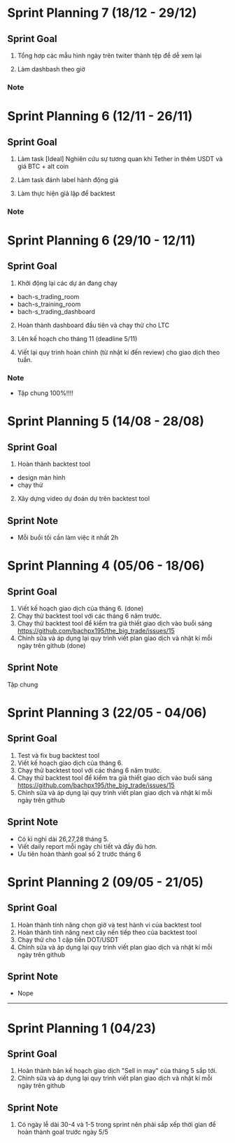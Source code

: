 # Sprint Planning 7 (18/12 - 29/12)
## Sprint Goal

1. Tổng hơp các mẫu hình ngày trên twiter thành tệp để dễ xem lại

2. Làm dashbash theo giờ
### Note


# Sprint Planning 6 (12/11 - 26/11)

## Sprint Goal

1. Làm task [Ideal] Nghiên cứu sự tương quan khi Tether in thêm USDT và giá BTC + alt coin

2. Làm task đánh label hành động giá

3. Làm thực hiện giả lập để backtest
### Note

# Sprint Planning 6 (29/10 - 12/11)

## Sprint Goal

1. Khởi động lại các dự án đang chạy
  * bach-s_trading_room
  * bach-s_training_room
  * bach-s_trading_dashboard

2. Hoàn thành dashboard đầu tiên và chạy thử cho LTC

3. Lên kế hoạch cho tháng 11 (deadline 5/11)

4. Viết lại quy trình hoàn chỉnh (từ nhật kí đến review) cho giao dịch theo tuần.

### Note
- Tập chung 100%!!!!


# Sprint Planning 5 (14/08 - 28/08)

## Sprint Goal
1. Hoàn thành backtest tool
- design màn hình
- chạy thử

2. Xây dựng video dự đoán dự trên backtest tool

## Sprint Note
- Mỗi buổi tối cần làm việc ít nhất 2h

# Sprint Planning 4 (05/06 - 18/06)

## Sprint Goal

1. Viết kế hoạch giao dịch của tháng 6. (done)
2. Chạy thử backtest tool với các tháng 6 năm trước. 
3. Chạy thử backtest tool để kiểm tra giả thiết giao dịch vào buổi sáng https://github.com/bachpx195/the_big_trade/issues/15
4. Chỉnh sửa và áp dụng lại quy trình viết plan giao dịch và nhật kí mỗi ngày trên github (done)

## Sprint Note
Tập chung

# Sprint Planning 3 (22/05 - 04/06)

## Sprint Goal

1. Test và fix bug backtest tool
2. Viết kế hoạch giao dịch của tháng 6.
3. Chạy thử backtest tool với các tháng 6 năm trước.
4. Chạy thử backtest tool để kiểm tra giả thiết giao dịch vào buổi sáng https://github.com/bachpx195/the_big_trade/issues/15
5. Chỉnh sửa và áp dụng lại quy trình viết plan giao dịch và nhật kí mỗi ngày trên github

## Sprint Note
* Có kì nghỉ dài 26,27,28 tháng 5.
* Viết daily report mỗi ngày chi tiết và đầy đủ hơn.
* Ưu tiên hoàn thành goal số 2 trước tháng 6

# Sprint Planning 2 (09/05 - 21/05)

## Sprint Goal

1. Hoàn thành tính năng chọn giờ và test hành vi của backtest tool
2. Hoàn thành tính năng next cây nến tiếp theo của backtest tool
3. Chạy thử cho 1 cặp tiền DOT/USDT
4. Chỉnh sửa và áp dụng lại quy trình viết plan giao dịch và nhật kí mỗi ngày trên github

## Sprint Note
* Nope

____________________________________________________

# Sprint Planning 1 (04/23)

## Sprint Goal

1. Hoàn thành bản kế hoạch giao dịch "Sell in may" của tháng 5 sắp tới.
2. Chỉnh sửa và áp dụng lại quy trình viết plan giao dịch và nhật kí mỗi ngày trên github

## Sprint Note
1. Có ngày lễ dài 30-4 và 1-5 trong sprint nên phải sắp xếp thời gian để hoàn thành goal trước ngày 5/5
